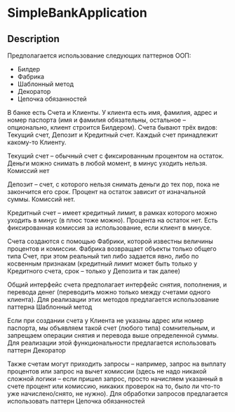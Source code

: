 # SimpleBankApplication

## Description
Предполагается использование следующих паттернов ООП:
 - Билдер
 - Фабрика
 - Шаблонный метод
 - Декоратор
 - Цепочка обязанностей

В банке есть Счета и Клиенты. У клиента есть имя, фамилия, адрес и номер паспорта (имя
и фамилия обязательны, остальное – опционально, клиент строится Билдером).
Счета бывают трёх видов: Текущий счет, Депозит и Кредитный счет. Каждый счет
принадлежит какому-то Клиенту.

Текущий счет – обычный счет с фиксированным процентом на остаток. Деньги можно
снимать в любой момент, в минус уходить нельзя. Комиссий нет

Депозит – счет, с которого нельзя снимать деньги до тех пор, пока не закончится его срок.
Процент на остаток зависит от изначальной суммы. Комиссий нет.

Кредитный счет – имеет кредитный лимит, в рамках которого можно уходить в минус (в
плюс тоже можно). Процента на остаток нет. Есть фиксированная комиссия за
использование, если клиент в минусе.

Счета создаются с помощью Фабрики, которой известны величины процентов и комиссии.
Фабрика возвращает объекты только общего типа Счет, при этом реальный тип либо
задается явно, либо по косвенным признакам (кредитный лимит может быть только у
Кредитного счета, срок – только у Депозита и так далее)

Общий интерфейс счета предполагает интерфейс снятия, пополнения, и перевода денег
(переводить можно только между счетами одного клиента). Для реализации этих методов
предлагается использование паттерна Шаблонный метод

Если при создании счета у Клиента не указаны адрес или номер паспорта, мы объявляем
такой счет (любого типа) сомнительным, и запрещаем операции снятия и перевода выше
определенной суммы. Для реализации этой функциональности предлагается
использовать паттерн Декоратор

Также счетам могут приходить запросы – например, запрос на выплату процентов или
запрос на вычет комиссии (здесь не надо никакой сложной логики – если пришел запрос,
просто начисляем указанный в счете процент или комиссию, никаких проверок на то,
было ли что-то уже начислено/снято, не нужно). Для обработки запросов предлагается
использовать паттерн Цепочка обязанностей
